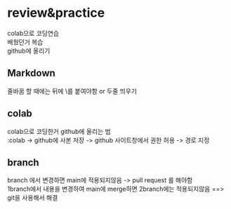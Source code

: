 # review&practice
colab으로 코딩연습 \
배웠던거 복습 \
github에 올리기



## Markdown
줄바꿈 할 때에는 뒤에 \\를 붙여야함 or 두줄 띄우기

## colab
colab으로 코딩한거 github에 올리는 법\
:colab -> github에 사본 저장 -> github 사이트창에서 권한 허용 -> 경로 지정


## branch
branch 에서 변경하면 main에 적용되지않음 -> pull request 를 해야함\
1branch에서 내용을 변경하여 main에 merge하면 2branch에는 적용되지않음 ==> git을 사용해서 해결

